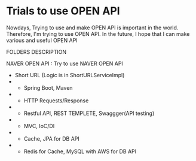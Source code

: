 # Trials to use OPEN API

Nowdays, Trying to use and make OPEN API is important in the world.
Therefore, I'm trying to use OPEN API. In the future, I hope that I can make various and useful OPEN API



FOLDERS DESCRIPTION


NAVER OPEN API : Try to use NAVER OPEN API
- Short URL (Logic is in ShortURLServiceImpl)
- - Spring Boot, Maven
- - HTTP Requests/Response
- - Restful API, REST TEMPLETE, Swaggger(API testing)
- - MVC, IoC/DI
- - Cache, JPA for DB API
- - Redis for Cache, MySQL with AWS for DB API
